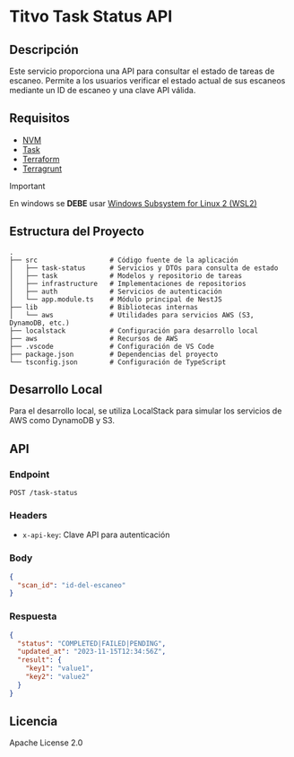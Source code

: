 # Titvo Task Status API

## Descripción

Este servicio proporciona una API para consultar el estado de tareas de escaneo. Permite a los usuarios verificar el estado actual de sus escaneos mediante un ID de escaneo y una clave API válida.

## Requisitos

- [NVM](https://github.com/nvm-sh/nvm)
- [Task](https://taskfile.dev/installation/)
- [Terraform](https://developer.hashicorp.com/terraform/install?product_intent=terraform)
- [Terragrunt](https://terragrunt.gruntwork.io/docs/getting-started/install/)

> [!IMPORTANT]
> En windows se **DEBE** usar [Windows Subsystem for Linux 2 (WSL2)](https://learn.microsoft.com/es-es/windows/wsl/install)

## Estructura del Proyecto

```shell
.
├── src                  # Código fuente de la aplicación
│   ├── task-status      # Servicios y DTOs para consulta de estado
│   ├── task             # Modelos y repositorio de tareas
│   ├── infrastructure   # Implementaciones de repositorios
│   ├── auth             # Servicios de autenticación
│   └── app.module.ts    # Módulo principal de NestJS
├── lib                  # Bibliotecas internas
│   └── aws              # Utilidades para servicios AWS (S3, DynamoDB, etc.)
├── localstack           # Configuración para desarrollo local
├── aws                  # Recursos de AWS
├── .vscode              # Configuración de VS Code
├── package.json         # Dependencias del proyecto
└── tsconfig.json        # Configuración de TypeScript
```

## Desarrollo Local

Para el desarrollo local, se utiliza LocalStack para simular los servicios de AWS como DynamoDB y S3.

## API

### Endpoint

`POST /task-status`

### Headers

- `x-api-key`: Clave API para autenticación

### Body

```json
{
  "scan_id": "id-del-escaneo"
}
```

### Respuesta

```json
{
  "status": "COMPLETED|FAILED|PENDING",
  "updated_at": "2023-11-15T12:34:56Z",
  "result": {
    "key1": "value1",
    "key2": "value2"
  }
}
```

## Licencia

Apache License 2.0
